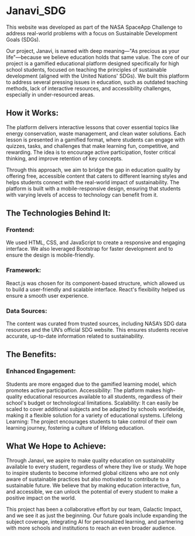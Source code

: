 # Janavi_SDG
This website was developed as part of the NASA SpaceApp Challenge to address real-world problems with a focus on Sustainable Development Goals (SDGs). 

Our project, Janavi, is named with deep meaning—"As precious as your life"—because we believe education holds that same value. The core of our project is a gamified educational platform designed specifically for high school students, focused on teaching the principles of sustainable development (aligned with the United Nations' SDGs). We built this platform to address several pressing issues in education, such as outdated teaching methods, lack of interactive resources, and accessibility challenges, especially in under-resourced areas.

## How it Works: 
The platform delivers interactive lessons that cover essential topics like energy conservation, waste management, and clean water solutions. Each lesson is presented in a gamified format, where students can engage with quizzes, tasks, and challenges that make learning fun, competitive, and rewarding. The idea is to encourage active participation, foster critical thinking, and improve retention of key concepts.

Through this approach, we aim to bridge the gap in education quality by offering free, accessible content that caters to different learning styles and helps students connect with the real-world impact of sustainability. The platform is built with a mobile-responsive design, ensuring that students with varying levels of access to technology can benefit from it.

## The Technologies Behind It:

### Frontend: 
We used HTML, CSS, and JavaScript to create a responsive and engaging interface. We also leveraged Bootstrap for faster development and to ensure the design is mobile-friendly. 

### Framework: 
React.js was chosen for its component-based structure, which allowed us to build a user-friendly and scalable interface. React's flexibility helped us ensure a smooth user experience. 

### Data Sources: 
The content was curated from trusted sources, including NASA’s SDG data resources and the UN’s official SDG website. This ensures students receive accurate, up-to-date information related to sustainability.

## The Benefits: 

### Enhanced Engagement:  
Students are more engaged due to the gamified learning model, which promotes active participation. Accessibility: The platform makes high-quality educational resources available to all students, regardless of their school's budget or technological limitations. Scalability: It can easily be scaled to cover additional subjects and be adapted by schools worldwide, making it a flexible solution for a variety of educational systems. Lifelong Learning: The project encourages students to take control of their own learning journey, fostering a culture of lifelong education.

## What We Hope to Achieve: 
Through Janavi, we aspire to make quality education on sustainability available to every student, regardless of where they live or study. We hope to inspire students to become informed global citizens who are not only aware of sustainable practices but also motivated to contribute to a sustainable future. We believe that by making education interactive, fun, and accessible, we can unlock the potential of every student to make a positive impact on the world.

This project has been a collaborative effort by our team, Galactic Impact, and we see it as just the beginning. Our future goals include expanding the subject coverage, integrating AI for personalized learning, and partnering with more schools and institutions to reach an even broader audience.
